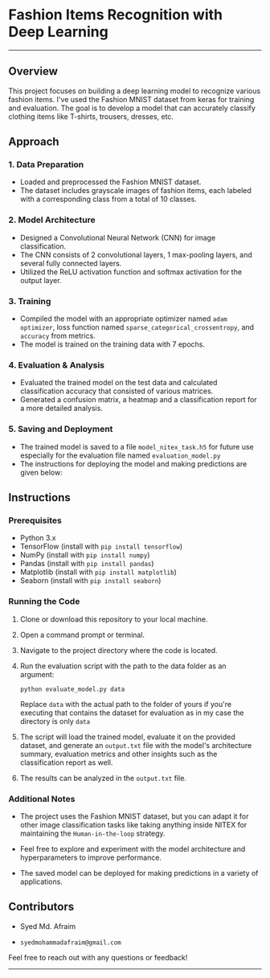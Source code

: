 # Fashion Items Recognition with Deep Learning

----
## Overview

This project focuses on building a deep learning model to recognize various fashion items. I've used the Fashion MNIST dataset from keras for training and evaluation. The goal is to develop a model that can accurately classify clothing items like T-shirts, trousers, dresses, etc.

## Approach

### 1. Data Preparation
- Loaded and preprocessed the Fashion MNIST dataset.
- The dataset includes grayscale images of fashion items, each labeled with a corresponding class from a total of 10 classes.

### 2. Model Architecture
- Designed a Convolutional Neural Network (CNN) for image classification.
- The CNN consists of 2 convolutional layers, 1 max-pooling layers, and several fully connected layers.
- Utilized the ReLU activation function and softmax activation for the output layer.

### 3. Training
- Compiled the model with an appropriate optimizer named `adam optimizer`, loss function named `sparse_categorical_crossentropy`, and `accuracy` from metrics.
- The model is trained on the training data with 7 epochs.

### 4. Evaluation & Analysis
- Evaluated the trained model on the test data and calculated classification accuracy that consisted of various matrices.
- Generated a confusion matrix, a heatmap and a classification report for a more detailed analysis.

### 5. Saving and Deployment
- The trained model is saved to a file  `model_nitex_task.h5` for future use especially for the evaluation file named `evaluation_model.py`
- The instructions for deploying the model and making predictions are given below:

## Instructions

### Prerequisites

- Python 3.x
- TensorFlow (install with `pip install tensorflow`)
- NumPy (install with `pip install numpy`)
- Pandas (install with `pip install pandas`)
- Matplotlib (install with `pip install matplotlib`)
- Seaborn (install with `pip install seaborn`)

### Running the Code

1. Clone or download this repository to your local machine.

2. Open a command prompt or terminal.

3. Navigate to the project directory where the code is located.

4. Run the evaluation script with the path to the data folder as an argument:

   ```
   python evaluate_model.py data
   ```

   Replace `data` with the actual path to the folder of yours if you're executing that contains the dataset for evaluation as in my case the directory is only `data`

5. The script will load the trained model, evaluate it on the provided dataset, and generate an `output.txt` file with the model's architecture summary, evaluation metrics and other insights such as the classification report as well.

6. The results can be analyzed in the `output.txt` file.

### Additional Notes

- The project uses the Fashion MNIST dataset, but you can adapt it for other image classification tasks like taking anything inside NITEX for maintaining the `Human-in-the-loop` strategy.

- Feel free to explore and experiment with the model architecture and hyperparameters to improve performance.

- The saved model can be deployed for making predictions in a variety of applications.

## Contributors

- Syed Md. Afraim
-     syedmohammadafraim@gmail.com

Feel free to reach out with any questions or feedback!

---
